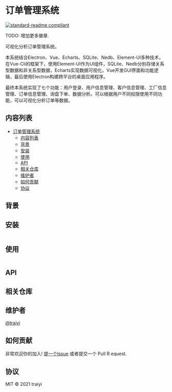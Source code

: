 # 订单管理系统

[![standard-readme compliant](https://img.shields.io/badge/standard--readme-OK-green.svg?style=flat-square)](https://github.com/RichardLitt/standard-readme)

TODO: 增加更多徽章.

可视化分析订单管理系统。

本系统结合Electron、Vue、Echarts、SQLite、Nedb、Element-UI多种技术，在Vue-Cli的框架下，使用Element-UI作为UI组件，SQLite、Nedb分别存储关系型数据和非关系型数据，Echarts实现数据可视化，Vue开发GUI界面和功能逻辑，最后使用Electron构建跨平台的桌面应用程序。

最终本系统实现了七个功能：用户登录、用户信息管理、客户信息管理、工厂信息管理、订单信息管理、询盘下单、数据分析。可以根据用户不同权限使用不同功能，可以可视化分析订单等数据。


## 内容列表

- [订单管理系统](#订单管理系统)
  - [内容列表](#内容列表)
  - [背景](#背景)
  - [安装](#安装)
  - [使用](#使用)
  - [API](#api)
  - [相关仓库](#相关仓库)
  - [维护者](#维护者)
  - [如何贡献](#如何贡献)
  - [协议](#协议)

## 背景

## 安装

```
```

## 使用

```
```

## API

## 相关仓库


## 维护者

[@traiyi](https://github.com/traiyi)

## 如何贡献

非常欢迎你的加入! [提一个Issue](https://github.com/RichardLitt/standard-readme/issues/new) 或者提交一个 Pull R equest.

## 协议

MIT © 2021 traiyi
